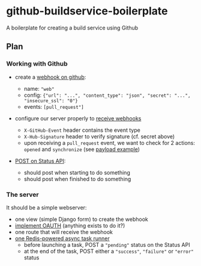 # github-buildservice-boilerplate
A boilerplate for creating a build service using Github

## Plan

### Working with Github

- create a [webhook on github](https://developer.github.com/v3/repos/hooks/#create-a-hook):
  - name: `"web"`
  - config: `{"url": "...", "content_type": "json", "secret": "...", "insecure_ssl": "0"}`
  - events: `[pull_request"]`

- configure our server properly to [receive webhooks](https://developer.github.com/v3/repos/hooks/#receiving-webhooks)
  - `X-GitHub-Event` header contains the event type
  - `X-Hub-Signature` header to verify signature (cf. secret above)
  - upon receiving a `pull_request` event, we want to check for 2 actions: `opened` and `synchronize` (see [payload example](https://developer.github.com/v3/activity/events/types/#webhook-payload-example-13))

- [POST on Status API](https://developer.github.com/v3/repos/statuses/#create-a-status):
  - should post when starting to do something
  - should post when finished to do something

### The server

It should be a simple webserver:
- one view (simple Django form) to create the webhook
- [implement OAUTH](https://developer.github.com/v3/oauth/#web-application-flow) (anything exists to do it?)
- one route that will receive the webhook
- [one Redis-powered async task runner](https://github.com/nvie/rq)
  - before launching a task, POST a `"pending"` status on the Status API
  - at the end of the task, POST either a `"success"`, `"failure"` or `"error"` status
